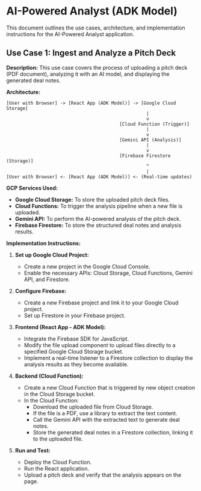 # AI-Powered Analyst (ADK Model)

This document outlines the use cases, architecture, and implementation instructions for the AI-Powered Analyst application.

## Use Case 1: Ingest and Analyze a Pitch Deck

**Description:** This use case covers the process of uploading a pitch deck (PDF document), analyzing it with an AI model, and displaying the generated deal notes.

**Architecture:**

```
[User with Browser] -> [React App (ADK Model)] -> [Google Cloud Storage]
                                                    |
                                                    v
                                          [Cloud Function (Trigger)]
                                                    |
                                                    v
                                          [Gemini API (Analysis)]
                                                    |
                                                    v
                                          [Firebase Firestore (Storage)]
                                                    ^
                                                    |
[User with Browser] <- [React App (ADK Model)] <- (Real-time updates)
```

**GCP Services Used:**

*   **Google Cloud Storage:** To store the uploaded pitch deck files.
*   **Cloud Functions:** To trigger the analysis pipeline when a new file is uploaded.
*   **Gemini API:** To perform the AI-powered analysis of the pitch deck.
*   **Firebase Firestore:** To store the structured deal notes and analysis results.

**Implementation Instructions:**

1.  **Set up Google Cloud Project:**
    *   Create a new project in the Google Cloud Console.
    *   Enable the necessary APIs: Cloud Storage, Cloud Functions, Gemini API, and Firestore.

2.  **Configure Firebase:**
    *   Create a new Firebase project and link it to your Google Cloud project.
    *   Set up Firestore in your Firebase project.

3.  **Frontend (React App - ADK Model):**
    *   Integrate the Firebase SDK for JavaScript.
    *   Modify the file upload component to upload files directly to a specified Google Cloud Storage bucket.
    *   Implement a real-time listener to a Firestore collection to display the analysis results as they become available.

4.  **Backend (Cloud Function):**
    *   Create a new Cloud Function that is triggered by new object creation in the Cloud Storage bucket.
    *   In the Cloud Function:
        *   Download the uploaded file from Cloud Storage.
        *   If the file is a PDF, use a library to extract the text content.
        *   Call the Gemini API with the extracted text to generate deal notes.
        *   Store the generated deal notes in a Firestore collection, linking it to the uploaded file.

5.  **Run and Test:**
    *   Deploy the Cloud Function.
    *   Run the React application.
    *   Upload a pitch deck and verify that the analysis appears on the page.
